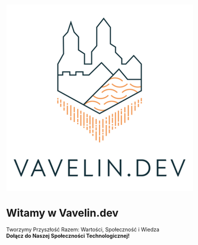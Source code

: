 ![Vavelin.dev Logo](profile/images/vavelin.png)

# Witamy w Vavelin.dev
Tworzymy Przyszłość Razem: Wartości, Społeczność i Wiedza\
**Dołącz do Naszej Społeczności Technologicznej!**

